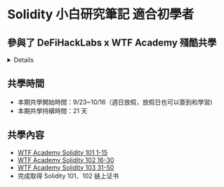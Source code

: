# Solidity 小白研究筆記 適合初學者

## 參與了 DeFiHackLabs x WTF Academy 殘酷共學
<details>

- [WEB Websit 網址](https://www.wtf.academy/courses)
- 使用HackMD當作筆記並進行學習

</details>

## 共學時間

- 本期共學開始時間：9/23~10/16（週日放假，放假日也可以簽到和學習)
- 本期共學持續時間：21 天

## 共學內容
- [WTF Academy Solidity 101 1-15](https://github.com/AmazingAng/WTF-Solidity)
- [WTF Academy Solidity 102 16-30](https://github.com/AmazingAng/WTF-Solidity)
- [WTF Academy Solidity 103 31-50](https://github.com/AmazingAng/WTF-Solidity)
- 完成取得 Solidity 101、102 链上证书
